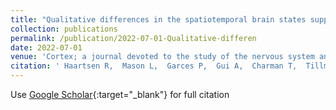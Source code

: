 ```yaml
---
title: "Qualitative differences in the spatiotemporal brain states supporting configural face processing emerge in adolescence in autism."
collection: publications
permalink: /publication/2022-07-01-Qualitative-differen
date: 2022-07-01
venue: 'Cortex; a journal devoted to the study of the nervous system and behavior'
citation: ' Haartsen R,  Mason L,  Garces P,  Gui A,  Charman T,  Tillmann J,  Johnson MH,  Buitelaar JK,  Loth E,  Murphy D,  Jones EJH,  EU-AIMS group, &quot;Qualitative differences in the spatiotemporal brain states supporting configural face processing emerge in adolescence in autism..&quot; Cortex; a journal devoted to the study of the nervous system and behavior, 2022.'
---
```

Use [Google Scholar](https://scholar.google.com/scholar?q=Qualitative+differences+in+the+spatiotemporal+brain+states+supporting+configural+face+processing+emerge+in+adolescence+in+autism.){:target="_blank"} for full citation